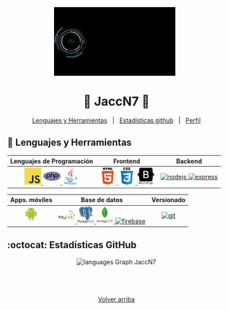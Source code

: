 <div align="center" id="top"> 
  <img src="./img/app.gif" alt="JaccN7Profile" width="280"/>
  &#xa0;

  <h1 align="center">👾 JaccN7 👾</h1>
</div>
<!-- Status -->

<!-- <h4 align="center"> 
	🚧  MiPerfilGithub 🚀 Under construction...  🚧
</h4> 

<hr> -->

<p align="center">
  <!-- <a href="#dart-sobre-mí">Sobre mí</a> &#xa0; | &#xa0; -->
  <a href="#rocket-lenguajes-y-herramientas">Lenguajes y Herramientas</a> &#xa0; | &#xa0;
  <a href="#octocat-estadísticas-github">Estadísticas github</a> &#xa0; | &#xa0;
  <a href="https://www.linkedin.com/in/jcortesceledon/" target="_blank">Perfil</a>
</p>

<!--  ## :dart: Sobre mí ## -->
<!-- imagen circular-->

## :rocket: Lenguajes y Herramientas ##

<div align="center">
	<table> 
		<thead>
			<tr>
				<th>Lenguajes de Programación</th>
				<th>Frontend</th>
				<th>Backend</th>
			</tr>
		</thead>
		<tbody>
			<tr>
				<td align="center">
					<a href="https://developer.mozilla.org/en-US/docs/Web/JavaScript" target="_blank" rel="noreferrer"> 
						<img src="https://raw.githubusercontent.com/devicons/devicon/master/icons/javascript/javascript-original.svg" alt="javascript" width="40" height="40"/> 
					</a> 
					<a href="https://www.php.net" target="_blank" rel="noreferrer"> 
						<img src="https://raw.githubusercontent.com/devicons/devicon/master/icons/php/php-original.svg" alt="php" width="40" height="40"/> 
					</a>
					<a href="https://www.java.com" target="_blank" rel="noreferrer"> 
						<img src="https://raw.githubusercontent.com/devicons/devicon/master/icons/java/java-original.svg" alt="java" width="40" height="40"/> 
					</a>
				</td>
				<td align="center">
					<a href="https://www.w3.org/html/" target="_blank" rel="noreferrer"> 
						<img src="https://raw.githubusercontent.com/devicons/devicon/master/icons/html5/html5-original-wordmark.svg" alt="html5" width="40" height="40"/> 
					</a> 
					<a href="https://www.w3schools.com/css/" target="_blank" rel="noreferrer"> 
						<img src="https://raw.githubusercontent.com/devicons/devicon/master/icons/css3/css3-original-wordmark.svg" alt="css3" width="40" height="40"/> 
					</a> 
					<a href="https://getbootstrap.com" target="_blank" rel="noreferrer"> 
						<img src="https://raw.githubusercontent.com/devicons/devicon/master/icons/bootstrap/bootstrap-plain-wordmark.svg" alt="bootstrap" width="40" height="40"/> 
					</a>
				</td>
				<td align="center">
					<a href="https://nodejs.org" target="_blank" rel="noreferrer"> 
						<img src="https://ugeek.github.io/blog/images-blog/node.png" alt="nodejs" width="40" height="40"/> 
					</a> 
					<a href="https://expressjs.com" target="_blank" rel="noreferrer"> 
						<img src="https://progsoft.net/images/expressjs-icon-f4b1ca110af85bc084ca10fad689ab5488db40c7.png" alt="express" width="40" height="40"/> 
					</a>
				</td>	
			</tr>
		</tbody>
	</table>
</div>

<div align="center">
	<table>
		<thead>
			<tr>
				<th>Apps. móviles</th>
				<th>Base de datos</th>
				<th>Versionado</th>
			</tr>
		</thead>
		<tbody>
			<tr>
				<td align="center">
				<a href="https://developer.android.com" target="_blank" rel="noreferrer"> 
					<img src="https://raw.githubusercontent.com/devicons/devicon/master/icons/android/android-original-wordmark.svg" alt="android" width="40" height="40"/> 
				</a>
				</td>
				<td align="center">
					<a href="https://www.mysql.com/" target="_blank" rel="noreferrer"> 
						<img src="https://raw.githubusercontent.com/devicons/devicon/master/icons/mysql/mysql-original-wordmark.svg" alt="mysql" width="40" height="40"/> 
					</a> 
					<a href="https://www.postgresql.org" target="_blank" rel="noreferrer"> 
						<img src="https://raw.githubusercontent.com/devicons/devicon/master/icons/postgresql/postgresql-original-wordmark.svg" alt="postgresql" width="40" height="40"/> 
					</a> 
					<a href="https://www.mongodb.com/" target="_blank" rel="noreferrer"> 
						<img src="https://raw.githubusercontent.com/devicons/devicon/master/icons/mongodb/mongodb-original-wordmark.svg" alt="mongodb" width="40" height="40"/> 
					</a> 
					<a href="https://firebase.google.com/" target="_blank" rel="noreferrer"> 
						<img src="https://www.vectorlogo.zone/logos/firebase/firebase-icon.svg" alt="firebase" width="40" height="40"/> 
					</a> 
				</td>
				<td align="center">
					<a href="https://git-scm.com/" target="_blank" rel="noreferrer"> 
						<img src="https://www.vectorlogo.zone/logos/git-scm/git-scm-icon.svg" alt="git" width="40" height="40"/> 
					</a> 
				</td>
			</tr>
		</tbody>
	</table>
</div>

## :octocat: Estadísticas GitHub ##

<div align="center">
  <img src="https://github-readme-stats.vercel.app/api/top-langs?locale=es&hide_title=false&layout=compact&card_width=380&langs_count=10&theme=midnight-purple&hide_border=true&username=JaccN7" height="200" alt="languages Graph JaccN7"  />
</div>

<!-- <div align="center"> 
	<a href="https://github.com/ryo-ma/github-profile-trophy">
		<img src="https://github-profile-trophy.vercel.app/?username=JaccN7&&theme=darkhub" alt="Trophies Jaccn7" />
	</a> 
</div> -->

###
&#xa0;

##
<p align="center">
<a href="#top">Volver arriba</a>
</p>

